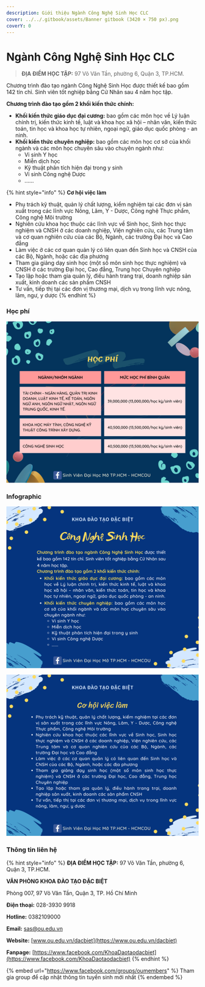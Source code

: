 ```yaml
---
description: Giới thiệu Ngành Công Nghệ Sinh Học CLC
cover: ../../.gitbook/assets/Banner gitbook (3420 × 750 px).png
coverY: 0
---
```


# Ngành Công Nghệ Sinh Học CLC

> **ĐỊA ĐIỂM HỌC TẬP:** 97 Võ Văn Tần, phường 6, Quận 3, TP.HCM.

Chương trình đào tạo ngành Công Nghệ Sinh Học được thiết kế bao gồm 142 tín chỉ. Sinh viên tốt nghiệp bằng Cử Nhân sau 4 năm học tập.

**Chương trình đào tạo gồm 2 khối kiến thức chính:**

* **Khối kiến thức giáo dục đại cương:** bao gồm các môn học về Lý luận chính trị, kiến thức kinh tế, luật và khoa học xã hội – nhân văn, kiến thức toán, tin học và khoa học tự nhiên, ngoại ngữ, giáo dục quốc phòng - an ninh.
* **Khối kiến thức chuyên nghiệp:** bao gồm các môn học cơ sở của khối ngành và các môn học chuyên sâu vào chuyên ngành như:
  * Vi sinh Y học
  * Miễn dịch học
  * Kỹ thuật phân tích hiện đại trong y sinh
  * Vi sinh Công nghệ Dược
  * ......

{% hint style="info" %}
**Cơ hội việc làm**

* Phụ trách kỹ thuật, quản lý chất lượng, kiểm nghiệm tại các đơn vị sản xuất trong các lĩnh vực Nông, Lâm, Y - Dược, Công nghệ Thực phẩm, Công nghệ Môi trường
* Nghiên cứu khoa học thuộc các lĩnh vực về Sinh học, Sinh học thực nghiệm và CNSH ở các doanh nghiệp, Viện nghiên cứu, các Trung tâm và cơ quan nghiên cứu của các Bộ, Ngành, các trường Đại học và Cao đẳng
* Làm việc ở các cơ quan quản lý có liên quan đến Sinh học và CNSH của các Bộ, Ngành, hoặc các địa phương
* Tham gia giảng dạy sinh học (một số môn sinh học thực nghiệm) và CNSH ở các trường Đại học, Cao đẳng, Trung học Chuyên nghiệp
* Tạo lập hoặc tham gia quản lý, điều hành trang trại, doanh nghiệp sản xuất, kinh doanh các sản phẩm CNSH
* Tư vấn, tiếp thị tại các đơn vị thương mại, dịch vụ trong lĩnh vực nông, lâm, ngư, y dược
{% endhint %}

### Học phí

![Học phí](<../../.gitbook/assets/48 - học phí.png>)

### Infographic

![](<../../.gitbook/assets/27 - Công nghệ sinh học.png>)

![](<../../.gitbook/assets/28 - Công nghệ sinh học.png>)

### Thông tin liên hệ

{% hint style="info" %}
**ĐỊA ĐIỂM HỌC TẬP:** 97 Võ Văn Tần, phường 6, Quận 3, TP.HCM.

**VĂN PHÒNG KHOA ĐÀO TẠO ĐẶC BIỆT**&#x20;

Phòng 007, 97 Võ Văn Tần, Quận 3, TP. Hồ Chí Minh

**Điện thoại:** 028-3930 9918

**Hotline:** 0382109000

**Email:** sas@ou.edu.vn

**Website:** [www.ou.edu.vn/dacbiet](https://www.ou.edu.vn/dacbiet)

**Fanpage:** [https://www.facebook.com/KhoaDaotaodacbiet](https://www.facebook.com/KhoaDaotaodacbiet)
{% endhint %}

{% embed url="https://www.facebook.com/groups/oumembers" %}
Tham gia group để cập nhật thông tin tuyển sinh mới nhất
{% endembed %}
